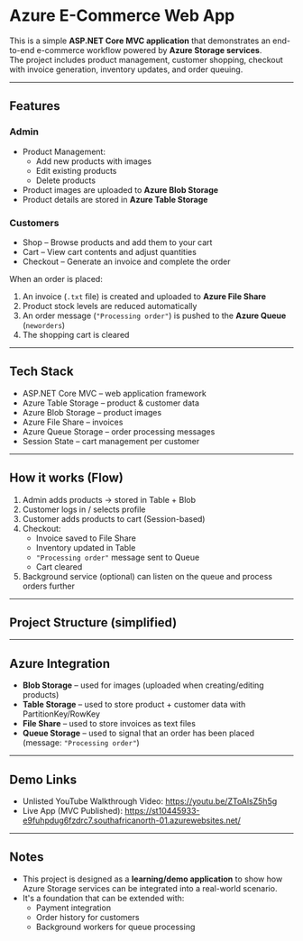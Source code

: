 # Azure E-Commerce Web App

This is a simple **ASP.NET Core MVC application** that demonstrates an end-to-end e-commerce workflow powered by **Azure Storage services**.  
The project includes product management, customer shopping, checkout with invoice generation, inventory updates, and order queuing.

---

## Features

### Admin
- Product Management:
  - Add new products with images
  - Edit existing products
  - Delete products  
- Product images are uploaded to **Azure Blob Storage**  
- Product details are stored in **Azure Table Storage**

### Customers
- Shop – Browse products and add them to your cart  
- Cart – View cart contents and adjust quantities  
- Checkout – Generate an invoice and complete the order  

When an order is placed:
1. An invoice (`.txt` file) is created and uploaded to **Azure File Share**
2. Product stock levels are reduced automatically
3. An order message (`"Processing order"`) is pushed to the **Azure Queue** (`neworders`)
4. The shopping cart is cleared

---

## Tech Stack

- ASP.NET Core MVC – web application framework  
- Azure Table Storage – product & customer data  
- Azure Blob Storage – product images  
- Azure File Share – invoices  
- Azure Queue Storage – order processing messages  
- Session State – cart management per customer  

---

## How it works (Flow)

1. Admin adds products → stored in Table + Blob  
2. Customer logs in / selects profile  
3. Customer adds products to cart (Session-based)  
4. Checkout:
   - Invoice saved to File Share
   - Inventory updated in Table
   - `"Processing order"` message sent to Queue
   - Cart cleared  
5. Background service (optional) can listen on the queue and process orders further

---

## Project Structure (simplified)


---

## Azure Integration

- **Blob Storage** – used for images (uploaded when creating/editing products)  
- **Table Storage** – used to store product + customer data with PartitionKey/RowKey  
- **File Share** – used to store invoices as text files  
- **Queue Storage** – used to signal that an order has been placed (message: `"Processing order"`)  

---

## Demo Links

- Unlisted YouTube  Walkthrough Video: https://youtu.be/ZToAlsZ5h5g
- Live App (MVC Published): https://st10445933-e9fuhpdug6fzdrc7.southafricanorth-01.azurewebsites.net/

---

## Notes

- This project is designed as a **learning/demo application** to show how Azure Storage services can be integrated into a real-world scenario.  
- It's a foundation that can be extended with:
  - Payment integration
  - Order history for customers
  - Background workers for queue processing  
